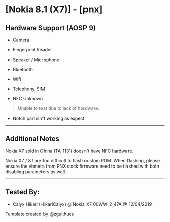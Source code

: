 # [Nokia 8.1 (X7)] - [pnx]

## Hardware Support (AOSP 9)

* Camera
> 

* Fingerprint Reader
>

* Speaker / Microphone
> 
  
* Bluetooth
> 

* Wifi
> 

* Telephony, SIM

* NFC Unknown
> Unable to test due to lack of hardware.

* Notch part isn't working as expect
> 

***
## Additional Notes

Nokia X7 sold in China (TA-1131) doesn't have NFC hardware.

Nokia X7 / 8.1 are too difficult to flash custom ROM.
When flashing, please ensure the vbmeta from PNX stock firmware need to be flashed with both disabling parameters as well.

***


## Tested By:
* Calyx Hikari (HikariCalyx) @ Nokia X7 00WW_2_47A @ 12/04/2019

Template created by @zguithues